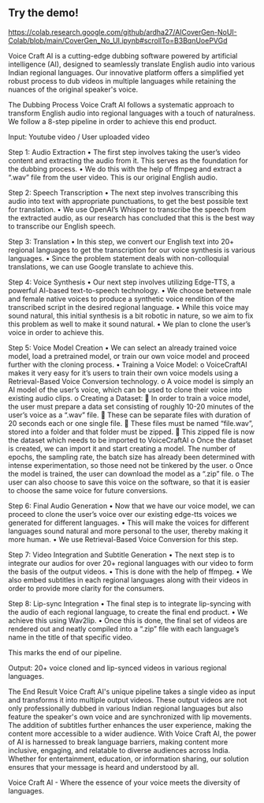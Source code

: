 ## Try the demo!
https://colab.research.google.com/github/ardha27/AICoverGen-NoUI-Colab/blob/main/CoverGen_No_UI.ipynb#scrollTo=B3BqnUoePVGd

Voice Craft AI is a cutting-edge dubbing software powered by artificial intelligence (AI), designed to seamlessly translate English audio into various Indian regional languages. Our innovative platform offers a simplified yet robust process to dub videos in multiple languages while retaining the nuances of the original speaker's voice.

The Dubbing Process
Voice Craft AI follows a systematic approach to transform English audio into regional languages with a touch of naturalness. 
We follow a 8-step pipeline in order to achieve this end product.

Input: Youtube video / User uploaded video 

Step 1: Audio Extraction
•	The first step involves taking the user’s video content and extracting the audio from it. This serves as the foundation for the dubbing process.
•	We do this with the help of ffmpeg and extract a “.wav” file from the user video. This is our original English audio.

 Step 2: Speech Transcription
•	The next step involves transcribing this audio into text with appropriate punctuations, to get the best possible text for translation.
•	We use OpenAI’s Whisper to transcribe the speech from the extracted audio, as our research has concluded that this is the best way to transcribe our English speech.

Step 3: Translation
•	In this step, we convert our English text into 20+ regional languages to get the transcription for our voice synthesis is various languages.
•	Since the problem statement deals with non-colloquial translations, we can use Google translate to achieve this.

Step 4: Voice Synthesis
•	Our next step involves utilizing Edge-TTS, a powerful AI-based text-to-speech technology.
•	We choose between male and female native voices to produce a synthetic voice rendition of the transcribed script in the desired regional language.
•	While this voice may sound natural, this initial synthesis is a bit robotic in nature, so we aim to fix this problem as well to make it sound natural.
•	We plan to clone the user’s voice in order to achieve this.

Step 5: Voice Model Creation
•	We can select an already trained voice model, load a pretrained model, or train our own voice model and proceed further with the cloning process.
•	Training a Voice Model:
o	VoiceCraftAI makes it very easy for it’s users to train their own voice models using a Retrieval-Based Voice Conversion technology.
o	A voice model is simply an AI model of the user’s voice, which can be used to clone their voice into existing audio clips.
o	Creating a Dataset:
	In order to train a voice model, the user must prepare a data set consisting of roughly 10-20 minutes of the user’s voice as a “.wav” file.
	These can be separate files with duration of 20 seconds each or one single file.
	These files must be named “file<number>.wav”, stored into a folder and that folder must be zipped.
	This zipped file is now the dataset which needs to be imported to VoiceCraftAI
o	Once the dataset is created, we can import it and start creating a model. The number of epochs, the sampling rate, the batch size has already been determined with intense experimentation, so those need not be tinkered by the user.
o	Once the model is trained, the user can download the model as a “.zip” file.
o	The user can also choose to save this voice on the software, so that it is easier to choose the same voice for future conversions.



Step 6: Final Audio Generation
•	Now that we have our voice model, we can proceed to clone the user’s voice over our existing edge-tts voices we generated for different languages.
•	This will make the voices for different languages sound natural and more personal to the user, thereby making it more human.
•	We use Retrieval-Based Voice Conversion for this step.

Step 7: Video Integration and Subtitle Generation
•	The next step is to integrate our audios for over 20+ regional languages with our video to form the basis of the output videos.
•	This is done with the help of ffmpeg.
•	We also embed subtitles in each regional languages along with their videos in order to provide more clarity for the consumers.

Step 8: Lip-sync Integration
•	The final step is to integrate lip-syncing with the audio of each regional language, to create the final end product. 
•	We achieve this using Wav2lip.
•	Once this is done, the final set of videos are rendered out and neatly compiled into a “.zip” file with each language’s name in the title of that specific video.

This marks the end of our pipeline.

Output: 20+ voice cloned and lip-synced videos in various regional languages.








The End Result
Voice Craft AI's unique pipeline takes a single video as input and transforms it into multiple output videos. These output videos are not only professionally dubbed in various Indian regional languages but also feature the speaker's own voice and are synchronized with lip movements. The addition of subtitles further enhances the user experience, making the content more accessible to a wider audience.
With Voice Craft AI, the power of AI is harnessed to break language barriers, making content more inclusive, engaging, and relatable to diverse audiences across India. Whether for entertainment, education, or information sharing, our solution ensures that your message is heard and understood by all.

Voice Craft AI - Where the essence of your voice meets the diversity of languages.



						
